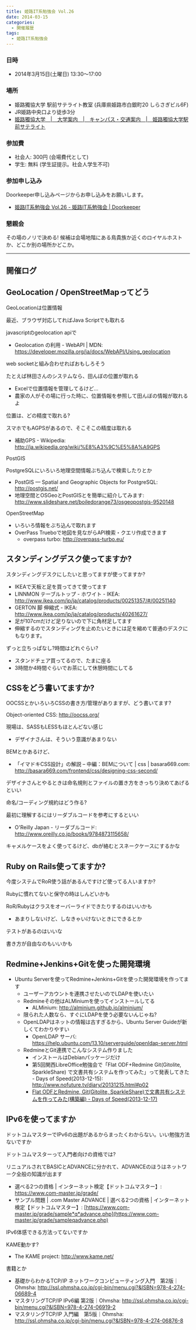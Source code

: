 ```yaml
---
title: 姫路IT系勉強会 Vol.26
date: 2014-03-15
categories:
  - 開催履歴
tags:
  - 姫路IT系勉強会
---
```


### 日時

- 2014年3月15日(土曜日) 13:30～17:00

### 場所

- 姫路獨協大学 駅前サテライト教室 (兵庫県姫路市白銀町20 しらさぎビル6F)
- JR姫路中央口より徒歩3分
- [姫路獨協大学　|　大学案内　|　キャンパス・交通案内　|　姫路獨協大学駅前サテライト](http://www.himeji-du.ac.jp/access/satellite/)

### 参加費

- 社会人: 300円 (会場費代として)
- 学生: 無料 (学生証提示。社会人学生不可)

### 参加申し込み

Doorkeeper申し込みページからお申し込みをお願いします。

- [姫路IT系勉強会 Vol.26 - 姫路IT系勉強会 | Doorkeeper](http://histudy.doorkeeper.jp/events/9470)

### 懇親会

その場のノリで決める!
候補は会場地階にある鳥貴族か近くのロイヤルホストか、どこか別の場所かどこか。

------------------------------------------------------------------------

開催ログ
--------

GeoLocation / OpenStreetMapってどう
-----------------------------------

GeoLocationは位置情報

最近、ブラウザ対応してればJava Scriptでも取れる

javascriptのgeolocation apiで

- Geolocation の利用 - WebAPI | MDN: <https://developer.mozilla.org/ja/docs/WebAPI/Using_geolocation>

web socketと組み合わせればおもしろそう

たとえば林田さんのシステムなら、田んぼの位置が取れる

- Excelで位置情報を管理してるけど…
- 農家の人がその場に行った時に、位置情報を参照して田んぼの情報が取れるよ

位置は、どの精度で取れる?

スマホでもAGPSがあるので、そこそこの精度は取れる

- 補助GPS - Wikipedia: <http://ja.wikipedia.org/wiki/%E8%A3%9C%E5%8A%A9GPS>

PostGIS

PostgreSQLにいろいろ地理空間情報ぶち込んで検索したりとか

- PostGIS — Spatial and Geographic Objects for PostgreSQL: <http://postgis.net/>
- 地理空間とOSGeoとPostGISとを簡単に紹介してみます: <http://www.slideshare.net/boiledorange73/osgeopostgis-9520148>

OpenStreetMap

- いろいろ情報をぶち込んで取れます
- OverPass Trueboで地図を見ながらAPI検索・クエリ作成できます
    - overpass turbo: <http://overpass-turbo.eu/>

スタンディングデスク使ってますか?
---------------------------------

スタンディングデスクにしたいと思ってますが使ってますか?

- IKEAで天板と足を買ってきて使ってます
- LINNMON テーブルトップ - ホワイト - IKEA: <http://www.ikea.com/jp/ja/catalog/products/00251357/#/00251140>
- GERTON 脚 伸縮式 - IKEA: <http://www.ikea.com/jp/ja/catalog/products/40261627/>
- 足が107cmだけど足りないので下に角材足してます
- 伸縮するのでスタンディングを止めたいときには足を縮めて普通のデスクにもなります。

ずっと立ちっぱなし?時間はどれぐらい?

- スタンドチェア買ってるので、たまに座る
- 3時間か4時間ぐらいでお茶にして休憩時間にしてる

CSSをどう書いてますか?
----------------------

OOCSSとかいろいろCSSの書き方/管理がありますが、どう書いてます?

Object-oriented CSS: <http://oocss.org/>

現場は、SASSもLESSもほとんどない感じ

- デザイナさんは、そういう意識があまりない

BEMとかあるけど、

- 「イマドキCSS設計」の解説 – 中編：BEMについて | css | basara669.com: <http://basara669.com/frontend/css/designing-css-second/>

デザイナさんとやるときは命名規則とファイルの置き方をきっちり決めてあげるといい

命名/コーディング規約はどう作る?

最初に理解するにはリーダブルコードを参考にするといい

- O'Reilly Japan - リーダブルコード: <http://www.oreilly.co.jp/books/9784873115658/>

キャメルケースをよく使ってるけど、dbが絡むとスネークケースにするかな

Ruby on Rails使ってますか?
--------------------------

今度システムでRoR使う話があるんですけど使ってる人いますか?

Rubyに慣れてないと保守の時はしんどいかも

RoR/Rubyはクラスをオーバーライドできたりするのはいいかも

- あまりしないけど、しなきゃいけないときにできるとか

テストがあるのはいいな

書き方が自由なのもいいかも

Redmine+Jenkins+Gitを使った開発環境
-----------------------------------

- Ubuntu Serverを使ってRedmine+Jenkins+Gitを使った開発環境を作ってます
    - ユーザーアカウントを連携させたいのでLDAPを使いたい
    - Redmineその他はALMiniumを使ってインストールしてる
        - ALMinium: <http://alminium.github.io/alminium/>
    - 限られた人数なら、すぐにLDAPを使う必要ないんじゃね?
    - OpenLDAPはネットの情報は古すぎるから、Ubuntu Server Guideが新しくてわかりやすい
        - OpenLDAP サーバ: <https://help.ubuntu.com/13.10/serverguide/openldap-server.html>
    - RedmineとGit連携でこんなシステム作りました
        - インストールはDebianパッケージだけ
        - 第5回関西LibreOffice勉強会で「Flat ODF+Redmine Git(Gitolite, SparkleShare) で文書共有システムを作ってみた」って発表してきた - Days of Speed(2013-12-15): <http://www.nofuture.tv/diary/20131215.html#p02>
        - [Flat ODFとRedmine, Git(Gitolite, SparkleShare)で文書共有システムを作ってみた(構築編) - Days of Speed(2013-12-17)](http://www.nofuture.tv/diary/20131217.html)

IPv6を使ってますか
------------------

ドットコムマスターでIPv6の出題があるからまったくわからない。いい勉強方法ないですか

ドットコムマスターって入門者向けの資格では?

リニュアルされてBASICとADVANCEに分かれて、ADVANCEのほうはネットワーク全般の知識が出ます

- 選べる2つの資格 | インターネット検定【ドットコムマスター】: <https://www.com-master.jp/grade/>
- サンプル問題 | .com Master ADVANCE | 選べる2つの資格 | インターネット検定【ドットコムマスター】: [https://www.com-master.jp/grade/sample*q*advance.php](https://www.com-master.jp/grade/sampleqadvance.php)

IPv6体感できる方法ってないですか

KAME動かす?

- The KAME project: <http://www.kame.net/>

書籍とか

- 基礎からわかるTCP/IP ネットワークコンピューティング入門　第2版｜Ohmsha: <http://ssl.ohmsha.co.jp/cgi-bin/menu.cgi?&ISBN=978-4-274-06689-4>
- マスタリングTCP/IP IPv6編 第2版｜Ohmsha: <http://ssl.ohmsha.co.jp/cgi-bin/menu.cgi?&ISBN=978-4-274-06919-2>
- マスタリングTCP/IP 入門編　第5版｜Ohmsha: <http://ssl.ohmsha.co.jp/cgi-bin/menu.cgi?&ISBN=978-4-274-06876-8>
